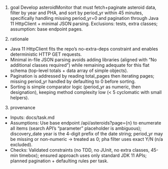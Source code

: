 1. goal
Develop asteroidMonitor that must fetch+paginate asteroid data, filter by year and PHA, and sort by period_yr within 45 minutes, specifically handling missing period_yr=0 and pagination through Java 11 HttpClient + minimal JSON parsing. Exclusions: tests, extra classes; assumption: base endpoint pages.

2. rationale
- Java 11 HttpClient fits the repo’s no-extra-deps constraint and enables deterministic HTTP GET requests.
- Minimal in-file JSON parsing avoids adding libraries (aligned with “No additional classes required”) while remaining adequate for this flat schema (top-level totals + data array of simple objects).
- Pagination is addressed by reading total_pages then iterating pages; missing period_yr handled by defaulting to 0 before sorting.
- Sorting is simple comparator logic (period_yr as numeric, then designation), keeping method complexity low (< 5 cyclomatic with small helpers).

3. provenance
- Inputs: docs/task.md
- Assumptions: Use base endpoint /api/asteroids?page={n} to enumerate all items (search API’s “parameter” placeholder is ambiguous); discovery_date year is the 4-digit prefix of the date string; period_yr may be missing or non-numeric → treated as 0; pha filter uses exact Y/N (n/a excluded).
- Checks: Validated constraints (no TDD, no JUnit, no extra classes, 45-min timebox); ensured approach uses only standard JDK 11 APIs; planned pagination + defaulting rules per task.
